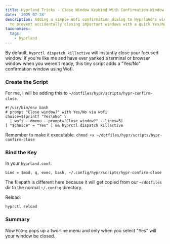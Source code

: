 ```yaml
---
title: Hyprland Tricks - Close Window Keybind With Confirmation Window
date: '2025-07-28'
description: Adding a simple Wofi confirmation dialog to Hyprland's window close keybind
  to prevent accidentally closing important windows with a quick Yes/No prompt.
taxonomies:
  tags:
    - hyprland
---
```


By default, `hyprctl dispatch killactive` will instantly close your focused
window. If you're like me and have ever yanked a terminal or browser window
when you weren't ready, this tiny script adds a "Yes/No" confirmation window
using Wofi.

### Create the Script

For me, I will be adding this to `~/dotfiles/hypr/scripts/hypr-confirm-close`.

```
#!/usr/bin/env bash
# prompt "Close window?" with Yes/No via wofi
choice=$(printf "Yes\nNo" \
  | wofi --dmenu --prompt="Close window?" --lines=5)
[ "$choice" = "Yes" ] && hyprctl dispatch killactive
```

Remember to make it executable.
`chmod +x ~/dotfiles/hypr/scripts/hypr-confirm-close`

### Bind the Key

In your `hyprland.conf`:

```
bind = $mod, q, exec, bash, ~/.config/hypr/scripts/hypr-confirm-close
```

The filepath is different here because it will get copied from our `~/dotfiles`
dir to the normal `~/.config` directory.

Reload:

`hyprctl reload`

### Summary

Now `MOD+q` pops up a two-line menu and only when you select "Yes" will your
window be closed.
